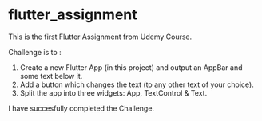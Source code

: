 # flutter_assignment

This is the first Flutter Assignment from Udemy Course.

Challenge is to : 

1) Create a new Flutter App (in this project) and output an AppBar and some text below it.
2) Add a button which changes the text (to any other text of your choice).
3) Split the app into three widgets: App, TextControl & Text.

I have succesfully completed the Challenge.